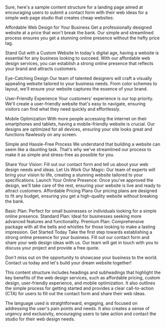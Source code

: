 Sure, here's a sample content structure for a landing page aimed at encouraging users to submit a contact form with their web ideas for a simple web page studio that creates cheap websites:

Affordable Web Design for Your Business
Get a professionally designed website at a price that won't break the bank. Our simple and streamlined process ensures you get a stunning online presence without the hefty price tag.

Stand Out with a Custom Website
In today's digital age, having a website is essential for any business looking to succeed. With our affordable web design services, you can establish a strong online presence that reflects your brand and attracts customers.

Eye-Catching Design
Our team of talented designers will craft a visually appealing website tailored to your business needs. From color schemes to layout, we'll ensure your website captures the essence of your brand.

User-Friendly Experience
Your customers' experience is our top priority. We'll create a user-friendly website that's easy to navigate, ensuring visitors can find what they need quickly and effortlessly.

Mobile Optimization
With more people accessing the internet on their smartphones and tablets, having a mobile-friendly website is crucial. Our designs are optimized for all devices, ensuring your site looks great and functions flawlessly on any screen.

Simple and Hassle-Free Process
We understand that building a website can seem like a daunting task. That's why we've streamlined our process to make it as simple and stress-free as possible for you.

Share Your Vision: Fill out our contact form and tell us about your web design needs and ideas.
Let Us Work Our Magic: Our team of experts will bring your vision to life, creating a stunning website tailored to your specifications.
Launch Your Online Presence: Once you've approved the design, we'll take care of the rest, ensuring your website is live and ready to attract customers.
Affordable Pricing Plans
Our pricing plans are designed to fit any budget, ensuring you get a high-quality website without breaking the bank.

Basic Plan: Perfect for small businesses or individuals looking for a simple online presence.
Standard Plan: Ideal for businesses seeking more advanced features and functionality.
Premium Plan: Comprehensive package with all the bells and whistles for those looking to make a lasting impression.
Get Started Today
Take the first step towards establishing a strong online presence for your business. Fill out our contact form and share your web design ideas with us. Our team will get in touch with you to discuss your project and provide a free quote.

Don't miss out on the opportunity to showcase your business to the world. Contact us today and let's build your dream website together!

This content structure includes headings and subheadings that highlight the key benefits of the web design services, such as affordable pricing, custom design, user-friendly experience, and mobile optimization. It also outlines the simple process for getting started and provides a clear call-to-action (CTA) for users to fill out the contact form and share their web ideas.

The language used is straightforward, engaging, and focused on addressing the user's pain points and needs. It also creates a sense of urgency and exclusivity, encouraging users to take action and contact the studio for their web design needs.